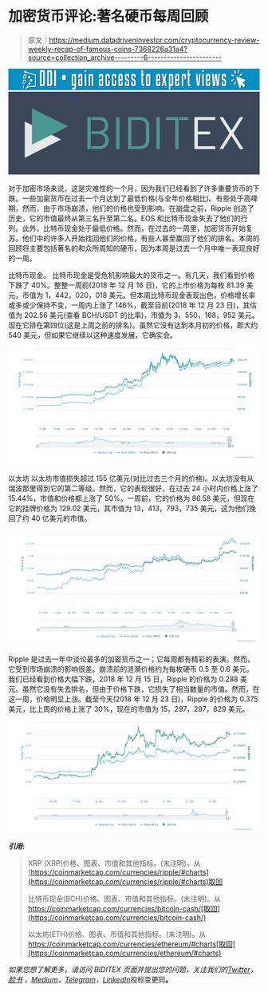 # 加密货币评论:著名硬币每周回顾

> 原文：<https://medium.datadriveninvestor.com/cryptocurrency-review-weekly-recap-of-famous-coins-7368226a31a4?source=collection_archive---------6----------------------->

[![](img/35ad9dc263f0538a3e5ad0d3e4c8eba6.png)](http://www.track.datadriveninvestor.com/1B9E)![](img/1bd1bec1436f9e5750a028332bc061ee.png)

对于加密市场来说，这是灾难性的一个月，因为我们已经看到了许多重要货币的下跌。一些加密货币在过去一个月达到了最低价格(与全年价格相比)。有些处于高峰期，然而，由于市场崩溃，他们的价格也受到影响。在崩盘之前，Ripple 创造了历史，它的市值最终从第三名升至第二名。EOS 和比特币现金失去了他们的行列。此外，比特币现金处于最低价格。然而，在过去的一周里，加密货币开始复苏。他们中的许多人开始找回他们的价格，有些人甚至赢回了他们的排名。本周的回顾将主要包括著名的和众所周知的硬币，因为本周是过去一个月中唯一表现良好的一周。

比特币现金。
比特币现金是受危机影响最大的货币之一。有几天，我们看到价格下跌了 40%。整整一周前(2018 年 12 月 16 日)，它的上市价格为每枚 81.39 美元，市值为 1，442，020，018 美元。但本周比特币现金表现出色，价格增长率或多或少保持不变，一周内上涨了 146%，截至目前(2018 年 12 月 23 日)，其估值为 202.56 美元(查看 BCH/USDT 的比率)，市值为 3，550，168，952 美元。现在它排在第四位(这是上周之前的排名)。虽然它没有达到本月初的价格，即大约 540 美元，但如果它继续以这种速度发展，它确实会。

![](img/f512c9f202f70b2e420d0a3554538148.png)

以太坊
以太坊市值损失超过 155 亿美元(对比过去三个月的价格)。以太坊没有从瑞波那里得到它的第二等级。然而，它的表现很好，在过去 24 小时内价格上涨了 15.44%，市值和价格都上涨了 50%。一周前，它的价格为 86.58 美元，但现在它的挂牌价格为 129.02 美元，其市值为 13，413，793，735 美元，这为他们挽回了约 40 亿美元的市值。

![](img/3d6c4b3c3cb5ac15e8fd74150eb2b073.png)

Ripple 是过去一年中谈论最多的加密货币之一；它每周都有精彩的表演。然而，它受到市场崩溃的影响很差。崩溃前的涟漪价格约为每枚硬币 0.5 至 0.6 美元。我们已经看到价格大幅下跌，2018 年 12 月 15 日，Ripple 的价格为 0.288 美元。虽然它没有失去排名，但由于价格下跌，它损失了相当数量的市值。然而，在这一周，价格明显上涨。截至今天(2018 年 12 月 23 日)，Ripple 的价格为 0.375 美元，比上周的价格上涨了 30%，现在的市值为 15，297，297，829 美元。

![](img/8acd8f9208c4d92f7cb64da0bcac1e27.png)

***引用:***

> XRP (XRP)价格、图表、市值和其他指标。(未注明)。从[https://coinmarketcap.com/currencies/ripple/#charts](https://coinmarketcap.com/currencies/ripple/#charts)取回
> 
> 比特币现金(BCH)价格、图表、市值和其他指标。(未注明)。从 https://coinmarketcap.com/currencies/bitcoin-cash/[取回](https://coinmarketcap.com/currencies/bitcoin-cash/)
> 
> 以太坊(ETH)价格、图表、市值和其他指标。(未注明)。从 https://coinmarketcap.com/currencies/ethereum/#charts[取回](https://coinmarketcap.com/currencies/ethereum/#charts)

*如果您想了解更多，请访问 BIDITEX 页面并提出您的问题，关注我们的*[*Twitter*](https://twitter.com/biditex_com)*，* [*脸书*](https://www.facebook.com/biditex/) *，*[*Medium*](https://medium.com/@biditex)*，*[*Telegram*](https://t.me/biditex%20%28edited%29)*，*[*LinkedIn*](https://www.linkedin.com/company/biditex)投标变更同[](https://medium.com/@biditex/biditex.com)**。**